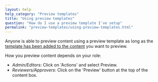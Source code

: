 ```yaml
---
layout: help
help_category: "Preview templates"
title: "Using preview templates"
question: "How do I use a preview template I've setup"
permalink: "preview-templates/using-preview-templates.html"
---
```


Anyone is able to preview content using a preview template as long as the
[template has been added to the content](/help/content/add-preview-template-to-content.html)
you want to preview.

How you preview content depends on your role:

* *Admin/Editors*\: Click on \'Actions\' and select Preview.
* *Reviewers/Approvers*\: Click on the \'Preview\' button at the top of the
  content box.